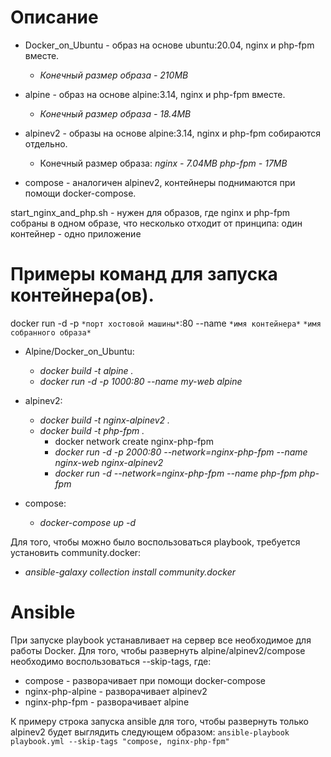 # Описание
- Docker_on_Ubuntu - образ на основе ubuntu:20.04, nginx и php-fpm вместе.
  - _Конечный размер образа - 210MB_

- alpine - образ на основе alpine:3.14, nginx и php-fpm вместе.
  - _Конечный размер образа - 18.4MB_

- alpinev2 - образы на основе alpine:3.14, nginx и php-fpm собираются отдельно.
  - Конечный размер образа:
    _nginx - 7.04MB_
    _php-fpm - 17MB_

- compose - аналогичен alpinev2, контейнеры поднимаются при помощи docker-compose.

start_nginx_and_php.sh - нужен для образов, где nginx и php-fpm собраны в одном образе, что несколько отходит от принципа: один контейнер - одно приложение 


# Примеры команд для запуска контейнера(ов).

docker run -d -p `*порт хостовой машины*`:80 --name `*имя контейнера*` `*имя собранного образа*`

 - Alpine/Docker_on_Ubuntu:
   - _docker build -t alpine ._
   - _docker run -d -p 1000:80 --name my-web alpine_

 - alpinev2:
   - _docker build -t nginx-alpinev2 ._
   - _docker build -t php-fpm ._
     - docker network create nginx-php-fpm
     - _docker run -d -p 2000:80 --network=nginx-php-fpm --name nginx-web nginx-alpinev2_
     - _docker run -d --network=nginx-php-fpm --name php-fpm php-fpm_

 - compose:
   - _docker-compose up -d_

Для того, чтобы можно было воспользоваться playbook, требуется установить community.docker:
 - _ansible-galaxy collection install community.docker_

# Ansible
При запуске playbook устанавливает на сервер все необходимое для работы Docker.
Для того, чтобы развернуть alpine/alpinev2/compose необходимо воспользоваться --skip-tags, где:
 - compose - разворачивает при помощи docker-compose
 - nginx-php-alpine - разворачивает alpinev2
 - nginx-php-fpm - разворачивает alpine

К примеру строка запуска ansible для того, чтобы развернуть только alpinev2 будет выглядить следующем образом:
`ansible-playbook playbook.yml --skip-tags "compose, nginx-php-fpm"`
